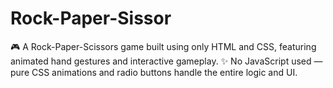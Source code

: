 # Rock-Paper-Sissor
🎮 A Rock-Paper-Scissors game built using only HTML and CSS, featuring animated hand gestures and interactive gameplay. ✨ No JavaScript used — pure CSS animations and radio buttons handle the entire logic and UI.
